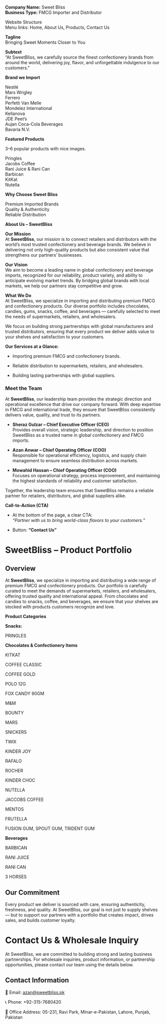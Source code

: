 **Company Name:** Sweet Bliss  
**Business Type:** FMCG Importer and Distributor

Website Structure  
Menu links: Home, About Us, Products, Contact Us

**Tagline**  
Bringing Sweet Moments Closer to You

**Subtext**  
“At SweetBliss, we carefully source the finest confectionery brands from around the world, delivering joy, flavor, and unforgettable indulgence to our customers.”

**Brand we Import**

Nestlé  
Mars Wrigley  
Ferrero  
Perfetti Van Melle  
Mondelez International  
Kellanova   
JDE Peet’s   
Aujan Coca-Cola Beverages  
Bavaria N.V.

**Featured Products**

3–6 popular products with nice images.

Pringles   
Jacobs Coffee  
Rani Juice & Rani Can  
Barbican  
KitKat  
Nutella

**Why Choose Sweet Bliss**

Premium Imported Brands  
Quality & Authenticity  
Reliable Distribution

   
**About Us – SweetBliss**

**Our Mission**  
At **SweetBliss**, our mission is to connect retailers and distributors with the world’s most trusted confectionery and beverage brands. We believe in delivering not only high-quality products but also consistent value that strengthens our partners’ businesses.

**Our Vision**  
 We aim to become a leading name in global confectionery and beverage imports, recognized for our reliability, product variety, and ability to anticipate evolving market trends. By bridging global brands with local markets, we help our partners stay competitive and grow.

**What We Do**  
At SweetBliss, we specialize in importing and distributing premium FMCG and confectionery products. Our diverse portfolio includes chocolates, candies, gums, snacks, coffee, and beverages — carefully selected to meet the needs of supermarkets, retailers, and wholesalers.

We focus on building strong partnerships with global manufacturers and trusted distributors, ensuring that every product we deliver adds value to your shelves and satisfaction to your customers.

**Our Services at a Glance:**

* Importing premium FMCG and confectionery brands.

* Reliable distribution to supermarkets, retailers, and wholesalers.

* Building lasting partnerships with global suppliers.

### 

### 

### 

### 

### 

### 

### 

### **Meet the Team**

At **SweetBliss**, our leadership team provides the strategic direction and operational excellence that drive our company forward. With deep expertise in FMCG and international trade, they ensure that SweetBliss consistently delivers value, quality, and trust to its partners.

* **Sheraz Gulzar – Chief Executive Officer (CEO)**  
  Provides overall vision, strategic leadership, and direction to position SweetBliss as a trusted name in global confectionery and FMCG imports.

* **Azan Anwar – Chief Operating Officer (COO)**  
  Responsible for operational efficiency, logistics, and supply chain management to ensure seamless distribution across markets.

* **Mowahid Hassan – Chief Operating Officer (COO)**  
  Focuses on operational strategy, process improvement, and maintaining the highest standards of reliability and customer satisfaction.

Together, the leadership team ensures that SweetBliss remains a reliable partner for retailers, distributors, and global suppliers alike.

**Call-to-Action (CTA)**

* At the bottom of the page, a clear CTA:  
   *“Partner with us to bring world-class flavors to your customers.”*

* Button: **“Contact Us”**

# **SweetBliss – Product Portfolio**

## **Overview**

At **SweetBliss**, we specialize in importing and distributing a wide range of premium FMCG and confectionery products. Our portfolio is carefully curated to meet the demands of supermarkets, retailers, and wholesalers, offering trusted quality and international appeal. From chocolates and candies to snacks, coffee, and beverages, we ensure that your shelves are stocked with products customers recognize and love.

**Product Categories**

**Snacks:**

PRINGLES

**Chocolates & Confectionery Items**

KITKAT 

COFFEE CLASSIC

COFFEE GOLD 

POLO 12G 

FOX CANDY 90GM

M\&M

BOUNTY 

MARS

SNICKERS

TWIX

KINDER JOY

RAFALO

ROCHER

KINDER CHOC

NUTELLA

JACCOBS COFFEE

MENTOS

FRUTELLA

FUSION GUM, SPOUT GUM, TRIDENT GUM

**Beverages**

BARBICAN

RANI JUICE

RANI CAN

3 HORSES

## **Our Commitment**

Every product we deliver is sourced with care, ensuring authenticity, freshness, and quality. At SweetBliss, our goal is not just to supply shelves — but to support our partners with a portfolio that creates impact, drives sales, and builds customer loyalty.

# **Contact Us & Wholesale Inquiry**

At SweetBliss, we are committed to building strong and lasting business partnerships. For wholesale inquiries, product information, or partnership opportunities, please contact our team using the details below.

## **Contact Information**

📧 Email: azan@sweetbliss.pk

📞 Phone: \+92-315-7680420

📍 Office Address: 05-231, Ravi Park, Minar-e-Pakistan, Lahore, Punjab, Pakistan